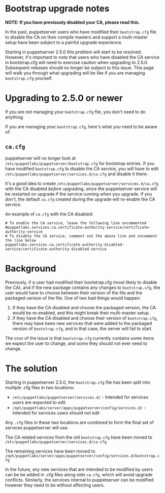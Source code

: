 # Bootstrap upgrade notes

**NOTE: If you have previously disabled your CA, please read this.**

In the past, puppetserver users who have modified their `bootstrap.cfg` file to disable the CA on their compile masters and support a multi-master setup have been subject to a painful upgrade experience.

Starting in puppetserver 2.5.0 this problem will start to be resolved. However, it's important to note that users who have disabled the CA service in bootstrap.cfg will need to exercise caution when upgrading to 2.5.0. Subsequent releases should no longer be subject to this issue. This page will walk you through what upgrading will be like if you are managing `bootstrap.cfg` yourself.

# Upgrading to 2.5.0 or newer
If you are not managing your `bootstrap.cfg` file, you don't need to do anything.

If you are managing your `bootstrap.cfg`, here's what you need to be aware of:

## `ca.cfg`
puppetserver will no longer look at `/etc/puppetlabs/puppetserver/bootstrap.cfg` for bootstrap entries. If you have modified `bootstrap.cfg` to disable the CA service, you will have to edit `/etc/puppetlabs/puppetserver/services.d/ca.cfg` and disable it there.

It's a good idea to create `/etc/puppetlabs/puppetserver/services.d/ca.cfg` with the CA disabled *before* upgrading, since the puppetserver service will be restarted on upgrade if the service running when you upgrade. If you don't, the default `ca.cfg` created during the upgrade will re-enable the CA service.

An example of `ca.cfg` with the CA disabled:
```
# To enable the CA service, leave the following line uncommented
#puppetlabs.services.ca.certificate-authority-service/certificate-authority-service
# To disable the CA service, comment out the above line and uncomment the line below
puppetlabs.services.ca.certificate-authority-disabled-service/certificate-authority-disabled-service
```

# Background
Previously, if a user had modified their bootstrap.cfg (most likely to disable the CA), and if the new package contains any changes to `bootstrap.cfg`, the user would have to choose between their version of the file and the packaged version of the file. One of two bad things would happen:

1. If they have the CA disabled and choose the packaged version, the CA would be re-enabled, and this might break their multi-master setup.
2. If they have the CA disabled and choose their version of `bootstrap.cfg`, there may have been new services that were added to the packaged version of `bootstrap.cfg`, and in that case, the server will fail to start.

The crux of the issue is that `bootstrap.cfg` currently contains some items we expect the user to change, and some they should not ever need to change.

# The solution
Starting in puppetserver 2.5.0, the `bootstrap.cfg` file has been split into multiple .cfg files in two locations:
* `/etc/puppetlabs/puppetserver/services.d/` - Intended for services users are expected to edit
* `/opt/puppetlabs/server/apps/puppetserver/config/services.d/` - Intended for services users should not edit

Any `.cfg` files in these two locations are combined to form the final set of services puppetserver will use.

The CA related services from the old `bootstrap.cfg` have been moved to `/etc/puppetlabs/puppetserver/services.d/ca.cfg`

The remaining services have been moved to `/opt/puppetlabs/server/apps/puppetserver/config/services.d/bootstrap.cfg`

In the future, any new services that are intended to be modified by users can be be added in .cfg files along side `ca.cfg`, which will avoid upgrade conflicts. Similarly, the services internal to puppetserver can be modified however they need to be without affecting users.

